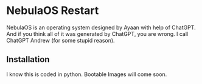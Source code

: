 # NebulaOS Restart

NebulaOS is an operating system designed by Ayaan with help of ChatGPT.
And if you think all of it was generated by ChatGPT, you are wrong.
I call ChatGPT Andrew (for some stupid reason).


## Installation

I know this is coded in python.
Bootable Images will come soon.
